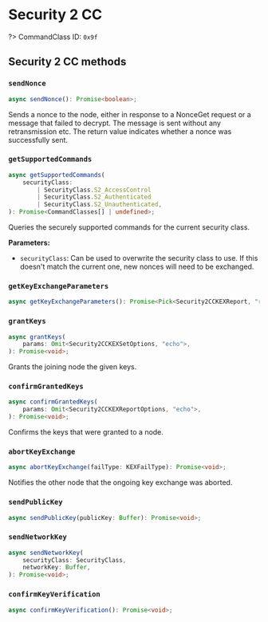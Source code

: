 # Security 2 CC

?> CommandClass ID: `0x9f`

## Security 2 CC methods

### `sendNonce`

```ts
async sendNonce(): Promise<boolean>;
```

Sends a nonce to the node, either in response to a NonceGet request or a message that failed to decrypt. The message is sent without any retransmission etc.
The return value indicates whether a nonce was successfully sent.

### `getSupportedCommands`

```ts
async getSupportedCommands(
	securityClass:
		| SecurityClass.S2_AccessControl
		| SecurityClass.S2_Authenticated
		| SecurityClass.S2_Unauthenticated,
): Promise<CommandClasses[] | undefined>;
```

Queries the securely supported commands for the current security class.

**Parameters:**

-   `securityClass`: Can be used to overwrite the security class to use. If this doesn't match the current one, new nonces will need to be exchanged.

### `getKeyExchangeParameters`

```ts
async getKeyExchangeParameters(): Promise<Pick<Security2CCKEXReport, "requestCSA" | "echo" | "supportedKEXSchemes" | "supportedECDHProfiles" | "requestedKeys"> | undefined>;
```

### `grantKeys`

```ts
async grantKeys(
	params: Omit<Security2CCKEXSetOptions, "echo">,
): Promise<void>;
```

Grants the joining node the given keys.

### `confirmGrantedKeys`

```ts
async confirmGrantedKeys(
	params: Omit<Security2CCKEXReportOptions, "echo">,
): Promise<void>;
```

Confirms the keys that were granted to a node.

### `abortKeyExchange`

```ts
async abortKeyExchange(failType: KEXFailType): Promise<void>;
```

Notifies the other node that the ongoing key exchange was aborted.

### `sendPublicKey`

```ts
async sendPublicKey(publicKey: Buffer): Promise<void>;
```

### `sendNetworkKey`

```ts
async sendNetworkKey(
	securityClass: SecurityClass,
	networkKey: Buffer,
): Promise<void>;
```

### `confirmKeyVerification`

```ts
async confirmKeyVerification(): Promise<void>;
```
